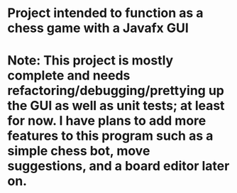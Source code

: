 # Project intended to function as a chess game with a Javafx GUI
# Note: This project is mostly complete and needs refactoring/debugging/prettying up the GUI as well as unit tests; at least for now. I have plans to add more features to this program such as a simple chess bot, move suggestions, and a board editor later on.
